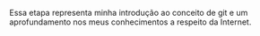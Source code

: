 Essa etapa representa minha introdução ao conceito de git e um aprofundamento nos meus conhecimentos a respeito da Internet.